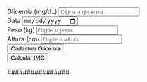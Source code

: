 <form id="formGlicemiaPeso">
    <!-- Todos os campos de glicemia, peso e altura dentro de um único form -->
    <div class="mb-3">
        <label for="glicemiaInput" class="form-label">Glicemia (mg/dL)</label>
        <input type="number" class="form-control" id="glicemiaInput" placeholder="Digite a glicemia">
    </div>
    <div class="mb-3">
        <label for="data-da-afericao" class="form-label">Data</label>
        <input type="date" class="form-control" id="data-da-afericao">
    </div>
    <div class="mb-3">
        <label for="pesoInput" class="form-label">Peso (kg)</label>
        <input type="number" class="form-control" id="pesoInput" placeholder="Digite o peso">
    </div>
    <div class="mb-3">
        <label for="alturaInput" class="form-label">Altura (cm)</label>
        <input type="number" step="0.01" class="form-control" id="alturaInput" placeholder="Digite a altura">
    </div>
    <div class="mb-3">
        <button type="button" class="btn btn-primary w-100" onclick="cadastrarGlicemia()">Cadastrar Glicemia</button>
    </div>
    <div class="mb-3">
        <button type="button" class="btn btn-secondary w-100" onclick="calcularIMC()">Calcular IMC</button>
    </div>
</form>
################
